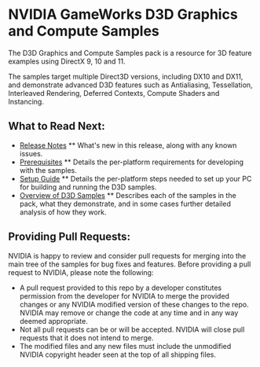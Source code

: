 NVIDIA GameWorks D3D Graphics and Compute Samples
====================================================

The D3D Graphics and Compute Samples pack is a resource for 3D feature examples using DirectX 9, 10 and 11.

The samples target multiple Direct3D versions, including DX10 and DX11, and demonstrate advanced D3D features such as Antialiasing, Tessellation, Interleaved Rendering, Deferred Contexts, Compute Shaders and Instancing.

What to Read Next:
------------------
* [Release Notes](http://docs.nvidia.com/gameworks/index.html#gameworkslibrary/graphicssamples/d3d_samples/d3d_release.htm)
** What's new in this release, along with any known issues.
* [Prerequisites](http://docs.nvidia.com/gameworks/index.html#gameworkslibrary/graphicssamples/d3d_samples/d3d_prereq.htm)
** Details the per-platform requirements for developing with the samples.
* [Setup Guide](http://docs.nvidia.com/gameworks/index.html#gameworkslibrary/graphicssamples/d3d_samples/d3d_setup.htm)
** Details the per-platform steps needed to set up your PC for building and running the D3D samples.
* [Overview of D3D Samples](http://docs.nvidia.com/gameworks/index.html#gameworkslibrary/graphicssamples/d3d_samples/d3d_samples.htm)
** Describes each of the samples in the pack, what they demonstrate, and in some cases further detailed analysis of how they work.

Providing Pull Requests:
------------------------
NVIDIA is happy to review and consider pull requests for merging into the main tree of the samples for bug fixes and features. Before providing a pull request to NVIDIA, please note the following:
* A pull request provided to this repo by a developer constitutes permission from the developer for NVIDIA to merge the provided changes or any NVIDIA modified version of these changes to the repo. NVIDIA may remove or change the code at any time and in any way deemed appropriate.
* Not all pull requests can be or will be accepted. NVIDIA will close pull requests that it does not intend to merge.
* The modified files and any new files must include the unmodified NVIDIA copyright header seen at the top of all shipping files. 
